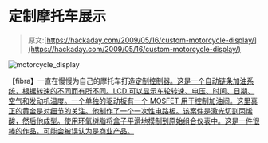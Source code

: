 # 定制摩托车展示

> 原文:[https://hackaday.com/2009/05/16/custom-motorcycle-display/](https://hackaday.com/2009/05/16/custom-motorcycle-display/)

![motorcycle_display](../Images/1798bcb37eddd217b5dccbafba12f9fc.png "motorcycle_display")

【fibra】一直在慢慢为自己的摩托车打造[定制控制器。这是一个自动链条加油系统，根据转速的不同而有所不同。LCD 可以显示车轮转速、电压、时间、日期、空气和发动机温度。一个单独的驱动板有一个 MOSFET 用于控制加油阀。这里真正的黄金是对细节的关注。他制作了一个一次性电路板。该案件是激光切割丙烯酸，然后他成型。使用环氧树脂将盒子平滑地模制到原始组合仪表中。这是一件很棒的作品，可能会被误认为是商业产品。](http://www.flickr.com/photos/fibra/sets/72157615189986669/ "Motorcycle Gadget - a set on Flickr")